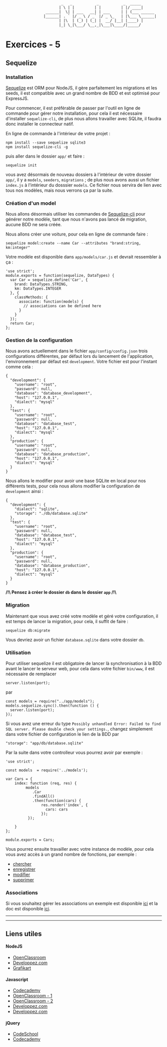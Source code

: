 				             _   _           _           _  _____       
				            | \ | |         | |         | |/ ____|      
				      ______|  \| | ___   __| | ___     | | (___ ______ 
				     |______| . ` |/ _ \ / _` |/ _ \_   | |\___ \______|
				            | |\  | (_) | (_| |  __/ |__| |____) |      
				            |_| \_|\___/ \__,_|\___|\____/|_____/       
                                                    
                                                    
                                                    
# Exercices - 5

## Sequelize

### Installation 

[Sequelize](http://sequelizejs.com) est ORM pour NodeJS, il gère parfaitement les migrations et les seeds, il est compatible avec un grand nombre de BDD et est optimisé pour ExpressJS. 


Pour commencer, il est préférable de passer par l'outil en ligne de commande pour gérer notre installation, pour cela il est nécessaire d'installer `sequelize-cli`, de plus nous allons travailler avec SQLite, il faudra donc installer le connecteur natif.

En ligne de commande à l'intérieur de votre projet :  

```
npm install --save sequelize sqlite3
npm install sequelize-cli -g 
```

puis aller dans le dossier `app/` et faire : 

```
sequelize init 
```

vous avez désormais de nouveau dossiers à l'intérieur de votre dossier `app/`, il y a `models`, `seeders`, `migrations` ; de plus nous avons aussi un fichier `index.js` à l'intérieur du dosssier `models`. Ce fichier nous servira de lien avec tous nos modèles, mais nous verrons ça par la suite. 



### Création d'un model 

Nous allons désormais utiliser les commandes de [Sequelize-cli](https://github.com/sequelize/cli) pour générer notre modèle, tant que nous n'avons pas lancé de migration, aucune BDD ne sera créée. 

Nous allons créer une voiture, pour cela en ligne de commande faire : 

```
sequelize model:create --name Car --attributes "brand:string, km:integer"
```

Votre modèle est disponible dans `app/models/car.js` et devrait ressembler à ça : 

```
'use strict';
module.exports = function(sequelize, DataTypes) {
  var Car = sequelize.define('Car', {
    brand: DataTypes.STRING,
    km: DataTypes.INTEGER
  }, {
    classMethods: {
      associate: function(models) {
        // associations can be defined here
      }
    }
  });
  return Car;
};
```

### Gestion de la configuration 

Nous avons actuellement dans le fichier `app/config/config.json` trois configurations différentes, par défaut lors du lancement de l'application, l'environnement par défaut est `development`. Votre fichier est pour l'instant comme cela : 

``` 
{
  "development": {
    "username": "root",
    "password": null,
    "database": "database_development",
    "host": "127.0.0.1",
    "dialect": "mysql"
  },
  "test": {
    "username": "root",
    "password": null,
    "database": "database_test",
    "host": "127.0.0.1",
    "dialect": "mysql"
  },
  "production": {
    "username": "root",
    "password": null,
    "database": "database_production",
    "host": "127.0.0.1",
    "dialect": "mysql"
  }
}
```

Nous allons le modifier pour avoir une base SQLite en local pour nos différents tests, pour cela nous allons modifier la configuration de `development` ainsi : 

``` 
{
  "development": {
	"dialect": "sqlite",
	"storage": "./db/database.sqlite"
  },
  "test": {
    "username": "root",
    "password": null,
    "database": "database_test",
    "host": "127.0.0.1",
    "dialect": "mysql"
  },
  "production": {
    "username": "root",
    "password": null,
    "database": "database_production",
    "host": "127.0.0.1",
    "dialect": "mysql"
  }
}
```

__\/!\  Pensez à créer le dossier `db` dans le dossier `app`  /!\\__

### Migration 

Maintenant que vous avez créé votre modèle et géré votre configuration, il est temps de lancer la migration, pour cela, il suffit de faire : 

```
sequelize db:migrate
```

Vous devriez avoir un fichier `database.sqlite` dans votre dossier `db`. 


### Utilisation 

Pour utiliser sequelize il est obligatoire de lancer là synchronisation à la BDD avant le lancer le serveur web, pour cela dans votre fichier `bin/www`, il est nécessaire de remplacer  

```
server.listen(port);
```

par 

```
const models = require("../app/models");
models.sequelize.sync().then(function () {
  server.listen(port);
});
```

Si vous avez une erreur du type `Possibly unhandled Error: Failed to find SQL server. Please double check your settings.`, changez simplement dans votre fichier de configuration le lien de la BDD par 

```
"storage": "app/db/database.sqlite"
```

Par la suite dans votre controlleur vous pourrez avoir par exemple : 

```
'use strict'; 

const models  = require('../models');

var Cars = {
    index: function (req, res) {
         models
            .Car
            .findAll()
            .then(function(cars) {
                res.render('index', {
                  cars: cars
                });
          });
     
    }
};

module.exports = Cars;

```

Vous pourrez ensuite travailler avec votre instance de modèle, pour cela vous avez accès à un grand nombre de fonctions, par exemple : 

* [chercher](http://docs.sequelizejs.com/en/latest/docs/querying/)
* [enregistrer](http://docs.sequelizejs.com/en/latest/docs/instances/#creating-persistent-instances)
* [modifier](http://docs.sequelizejs.com/en/latest/docs/instances/#updating-saving-persisting-an-instance)
* [supprimer](http://docs.sequelizejs.com/en/latest/docs/instances/#destroying-deleting-persistent-instances)

### Associations 

Si vous souhaitez gérer les associations un exemple est disponible [ici](http://docs.sequelizejs.com/en/1.7.0/articles/express/#modelsuserjs) et la doc est disponible [ici](http://docs.sequelizejs.com/en/latest/docs/associations/).

__________
__________

## Liens utiles 

#### NodeJS

* [OpenClassroom](https://openclassrooms.com/courses/des-applications-ultra-rapides-avec-node-js)
* [Developpez.com](http://nodejs.developpez.com/tutoriels/javascript/node-js-livre-debutant/)
* [Grafikart](http://www.grafikart.fr/tutoriels/nodejs/nodejs-socketio-tchat-366)

#### Javascript

* [Codecademy](https://www.codecademy.com/tracks/javascript)
* [OpenClassroom - 1](https://openclassrooms.com/courses/tout-sur-le-javascript)
* [OpenClassroom - 2](https://openclassrooms.com/courses/dynamisez-vos-sites-web-avec-javascript)
* [Developpez.com](http://javascript.developpez.com/cours/)
* [Developpez.com](http://javascript.developpez.com/cours/)

#### jQuery

* [CodeSchool](https://www.codeschool.com/courses/try-jquery)
* [Codecademy](https://www.codecademy.com/tracks/jquery)
